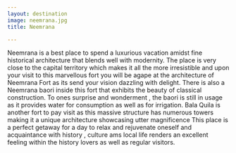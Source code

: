 ```yaml
---
layout: destination
image: neemrana.jpg
title: Neemrana

---
```


Neemrana is a best place to spend a luxurious vacation amidst fine historical architecture that blends well with modernity. The place is very close to the capital territory which makes it all the more irresistible and upon your visit to this marvellous fort you will be agape at the architecture of Neemrana Fort as its send your vision dazzling with delight. There is also a Neemrana baori inside this fort that exhibits the beauty of classical construction. To ones surprise and wonderment , the baori is still in usage as it provides water for consumption as well as for irrigation.
Bala Quila is another fort to pay visit as this massive structure has numerous towers making it a unique architecture showcasing utter magnificence 
This place is a perfect getaway for a day to relax and rejuvenate oneself and acquaintance with history , culture ams local life renders an excellent feeling within the history lovers as well as regular visitors.